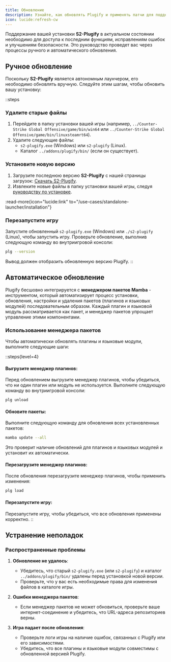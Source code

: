 ```yaml
---
title: Обновление
description: Узнайте, как обновлять Plugify и применять патчи для поддержания совместимости с обновлениями игры.
icon: lucide:refresh-cw
---
```


Поддержание вашей установки **S2-Plugify** в актуальном состоянии необходимо для доступа к последним функциям, исправлениям ошибок и улучшениям безопасности. Это руководство проведет вас через процессы ручного и автоматического обновления.

## **Ручное обновление**

Поскольку **S2-Plugify** является автономным лаунчером, его необходимо обновлять вручную. Следуйте этим шагам, чтобы обновить вашу установку:

::steps
### **Удалите старые файлы**
1. Перейдите в папку установки вашей игры (например, `../Counter-Strike Global Offensive/game/bin/win64` или `../Counter-Strike Global Offensive/game/bin/linuxsteamrt64`).
2. Удалите следующие файлы:
    - `s2-plugify.exe` (Windows) или `s2-plugify` (Linux).
    - Каталог `../addons/plugify/bin/` (если он существует).

### **Установите новую версию**
1. Загрузите последнюю версию **S2-Plugify** с нашей страницы загрузок:
   [Скачать S2-Plugify](https://github.com/untrustedmodders/s2-plugify).
2. Извлеките новые файлы в папку установки вашей игры, следуя [руководству по установке](/use-cases/standalone-launcher/installation/).

:read-more{icon="lucide:link" to="/use-cases/standalone-launcher/installation"}

### **Перезапустите игру**
Запустите обновленный `s2-plugify.exe` (Windows) или `./s2-plugify` (Linux), чтобы запустить игру. Проверьте обновление, выполнив следующую команду во внутриигровой консоли:

```bash
plg --version
```

Вывод должен отобразить обновленную версию Plugify.
::

## **Автоматическое обновление**

Plugify бесшовно интегрируется с **менеджером пакетов Mamba** - инструментом, который автоматизирует процесс установки, обновления, настройки и удаления пакетов (плагинов и языковых модулей) последовательным образом. Каждый плагин и языковой модуль рассматривается как пакет, и менеджер пакетов упрощает управление этими компонентами.

### **Использование менеджера пакетов**
Чтобы автоматически обновлять плагины и языковые модули, выполните следующие шаги:

::steps{level=4}
#### **Выгрузите менеджер плагинов**:  
   Перед обновлением выгрузите менеджер плагинов, чтобы убедиться, что ни один плагин или модуль не используется. Выполните следующую команду во внутриигровой консоли:

   ```bash
   plg unload
   ```

#### **Обновите пакеты**:  
   Выполните следующую команду для обновления всех установленных пакетов:

   ```bash
   mamba update --all
   ```

   Это проверит наличие обновлений для плагинов и языковых модулей и установит их автоматически.

#### **Перезагрузите менеджер плагинов**:  
   После обновления перезагрузите менеджер плагинов, чтобы применить изменения:

   ```bash
   plg load
   ```

#### **Перезапустите игру**:  
   Перезапустите игру, чтобы убедиться, что все обновления применены корректно.
::

## **Устранение неполадок**

### **Распространенные проблемы**
1. **Обновление не удалось**:
    - Убедитесь, что старый `s2-plugify.exe` (или `s2-plugify`) и каталог `../addons/plugify/bin/` удалены перед установкой новой версии.
    - Проверьте, что у вас есть необходимые права для изменения файлов в каталоге игры.

2. **Ошибки менеджера пакетов**:
    - Если менеджер пакетов не может обновиться, проверьте ваше интернет-соединение и убедитесь, что URL-адреса репозиториев верны.

3. **Игра падает после обновления**:
    - Проверьте логи игры на наличие ошибок, связанных с Plugify или его зависимостями.
    - Убедитесь, что все плагины и языковые модули совместимы с обновленной версией Plugify.